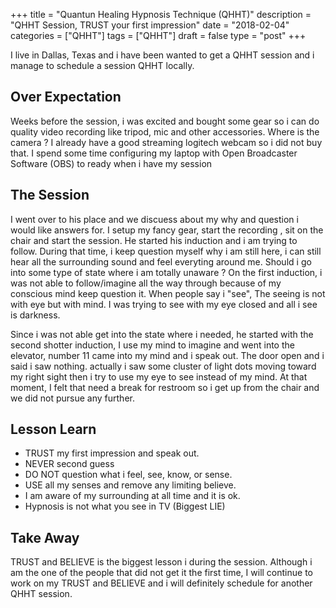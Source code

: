 +++
title = "Quantun Healing Hypnosis Technique (QHHT)"
description = "QHHT Session, TRUST your first impression"
date = "2018-02-04"
categories = ["QHHT"]
tags = ["QHHT"]
draft = false
type = "post"
+++

I live in Dallas, Texas and i have been wanted to get a QHHT session and i manage to schedule a session QHHT locally.

## Over Expectation

Weeks before the session, i was excited and bought some gear so i can do quality video recording like tripod, mic and other accessories. Where is the camera ? I already have a good streaming logitech webcam so i did not buy that. I spend some time configuring my laptop with Open Broadcaster Software (OBS) to ready when i have my session

## The Session

I went over to his place and we discuess about my why and question i would like answers for. I setup my fancy gear, start the recording , sit on the chair and start the session. He started his induction and i am trying to follow. During that time, i keep question myself why i am still here, i can still hear all the surrounding sound and feel everyting around me. Should i go into some type of state where i am totally unaware ? On the first induction, i was not able to follow/imagine all the way through because of my conscious mind keep question it. When people say i "see", The seeing is not with eye but with mind. I was trying to see with my eye closed and all i see is darkness.

Since i was not able get into the state where i needed, he started with the second shotter induction, I use my mind to imagine and went into the elevator, number 11 came into my mind and i speak out. The door open and i said i saw nothing. actually i saw some cluster of light dots moving toward my right sight then i try to use my eye to see instead of my mind. At that moment, I felt that need a break for restroom so i get up from the chair and we did not pursue any further.

## Lesson Learn
* TRUST my first impression and speak out.
* NEVER second guess
* DO NOT question what i feel, see, know, or sense.
* USE all my senses and remove any limiting believe.
* I am aware of my surrounding at all time and it is ok.
* Hypnosis is not what you see in TV (Biggest LIE)

## Take Away

TRUST and BELIEVE is the biggest lesson i during the session. Although i am the one of the people that did not get it the first time, I will continue to work on my TRUST and BELIEVE and i will definitely schedule for another QHHT session. 